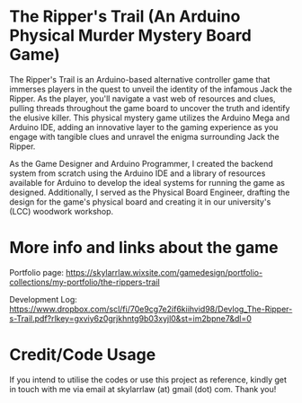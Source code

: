 # The Ripper's Trail (An Arduino Physical Murder Mystery Board Game)

The Ripper's Trail is an Arduino-based alternative controller game that immerses players in the quest to unveil the identity of the infamous Jack the Ripper. As the player, you'll navigate a vast web of resources and clues, pulling threads throughout the game board to uncover the truth and identify the elusive killer. This physical mystery game utilizes the Arduino Mega and Arduino IDE, adding an innovative layer to the gaming experience as you engage with tangible clues and unravel the enigma surrounding Jack the Ripper.

As the Game Designer and Arduino Programmer, I created the backend system from scratch using the Arduino IDE and a library of resources available for Arduino to develop the ideal systems for running the game as designed. Additionally, I served as the Physical Board Engineer, drafting the design for the game's physical board and creating it in our university's (LCC) woodwork workshop.

# More info and links about the game
Portfolio page: https://skylarrlaw.wixsite.com/gamedesign/portfolio-collections/my-portfolio/the-rippers-trail

Development Log: https://www.dropbox.com/scl/fi/70e9cg7e2if6kiihvid98/Devlog_The-Ripper-s-Trail.pdf?rlkey=gxviy6z0grjkhntg9b03xyjl0&st=im2bpne7&dl=0

# Credit/Code Usage
If you intend to utilise the codes or use this project as reference, kindly get in touch with me via email at skylarrlaw (at) gmail (dot) com. Thank you!
